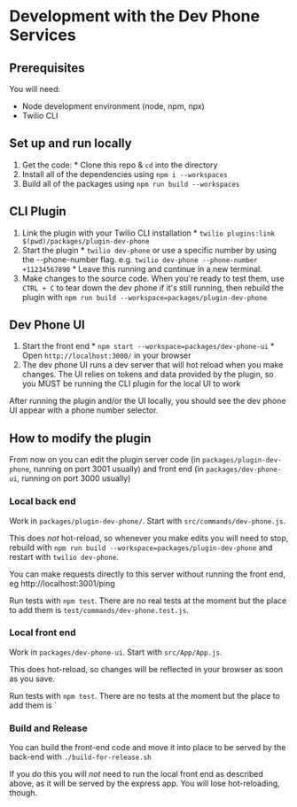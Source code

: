 # Development with the Dev Phone Services

## Prerequisites

You will need:
 - Node development environment (node, npm, npx)
 - Twilio CLI

## Set up and run locally

   1. Get the code:
     * Clone this repo & `cd` into the directory
   2. Install all of the dependencies using `npm i --workspaces`
   3. Build all of the packages using `npm run build --workspaces`

## CLI Plugin
   1. Link the plugin with your Twilio CLI installation
     * `twilio plugins:link $(pwd)/packages/plugin-dev-phone`
   2. Start the plugin
     * `twilio dev-phone` or use a specific number by using the --phone-number flag. e.g. `twilio dev-phone --phone-number +11234567890`
     * Leave this running and continue in a new terminal.
   3. Make changes to the source code. When you're ready to test them, use `CTRL + C` to tear down the dev phone if it's still running, then rebuild the plugin with `npm run build --workspace=packages/plugin-dev-phone`

## Dev Phone UI
   1. Start the front end
     * `npm start --workspace=packages/dev-phone-ui`
     * Open `http://localhost:3000/` in your browser
   2. The dev phone UI runs a dev server that will hot reload when you make changes. The UI relies on tokens and data provided by the plugin, so you MUST be running the CLI plugin for the local UI to work

After running the plugin and/or the UI locally, you should see the dev phone UI appear with a phone number selector.

## How to modify the plugin

From now on you can edit the plugin server code (in `packages/plugin-dev-phone`, running on port 3001 usually) and front end (in `packages/dev-phone-ui`, running on port 3000 usually)

### Local back end

Work in `packages/plugin-dev-phone/`. Start with `src/commands/dev-phone.js`.

This does _not_ hot-reload, so whenever you make edits you will need to stop, rebuild with `npm run build --workspace=packages/plugin-dev-phone` and restart with `twilio dev-phone`.

You can make requests directly to this server without running the front end, eg http://localhost:3001/ping

Run tests with `npm test`. There are no real tests at the moment but the place to add them is `test/commands/dev-phone.test.js`.

### Local front end

Work in `packages/dev-phone-ui`. Start with `src/App/App.js`.

This does hot-reload, so changes will be reflected in your browser as soon as you save.

Run tests with `npm test`. There are no tests at the moment but the place to add them is `

### Build and Release
You can build the front-end code and move it into place to be served by the back-end with `./build-for-release.sh`

If you do this you will _not_ need to run the local front end as described above, as it will be served by the express app. You will lose hot-reloading, though.
